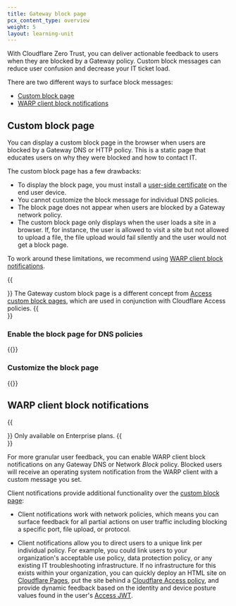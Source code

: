 ```yaml
---
title: Gateway block page
pcx_content_type: overview
weight: 5
layout: learning-unit
---
```


With Cloudflare Zero Trust, you can deliver actionable feedback to users when they are blocked by a Gateway policy. Custom block messages can reduce user confusion and decrease your IT ticket load.

There are two different ways to surface block messages:

- [Custom block page](#custom-block-page)
- [WARP client block notifications](#warp-client-block-notifications)

## Custom block page

You can display a custom block page in the browser when users are blocked by a Gateway DNS or HTTP policy. This is a static page that educates users on why they were blocked and how to contact IT.

The custom block page has a few drawbacks:

- To display the block page, you must install a [user-side certificate](/learning-paths/replace-vpn/configure-device-agent/enable-tls-decryption/#configure-user-side-certificates) on the end user device.
- You cannot customize the block message for individual DNS policies.
- The block page does not appear when users are blocked by a Gateway network policy.
- The custom block page only displays when the user loads a site in a browser. If, for instance, the user is allowed to visit a site but not allowed to upload a file, the file upload would fail silently and the user would not get a block page.

To work around these limitations, we recommend using [WARP client block notifications](#warp-client-block-notifications).

{{<Aside type="note">}}
The Gateway custom block page is a different concept from [Access custom block pages](/cloudflare-one/applications/block-page/), which are used in conjunction with Cloudflare Access policies.
{{</Aside>}}

### Enable the block page for DNS policies

{{<render file="gateway/_add-block-page.md" productFolder="cloudflare-one">}}

### Customize the block page

{{<render file="gateway/_customize-block-page.md" productFolder="cloudflare-one">}}

## WARP client block notifications

{{<Aside type="note">}}
Only available on Enterprise plans.
{{</Aside>}}

For more granular user feedback, you can enable WARP client block notifications on any Gateway DNS or Network _Block_ policy. Blocked users will receive an operating system notification from the WARP client with a custom message you set.

Client notifications provide additional functionality over the [custom block page](#custom-block-page):

- Client notifications work with network policies, which means you can surface feedback for all partial actions on user traffic including blocking a specific port, file upload, or protocol.

- Client notifications allow you to direct users to a unique link per individual policy. For example, you could link users to your organization's acceptable use policy, data protection policy, or any existing IT troubleshooting infrastructure. If no infrastructure for this exists within your organization, you can quickly deploy an HTML site on [Cloudflare Pages](/pages/), put the site behind a [Cloudflare Access policy](/cloudflare-one/policies/access/), and provide dynamic feedback based on the identity and device posture values found in the user's [Access JWT](/cloudflare-one/identity/authorization-cookie/application-token/).
